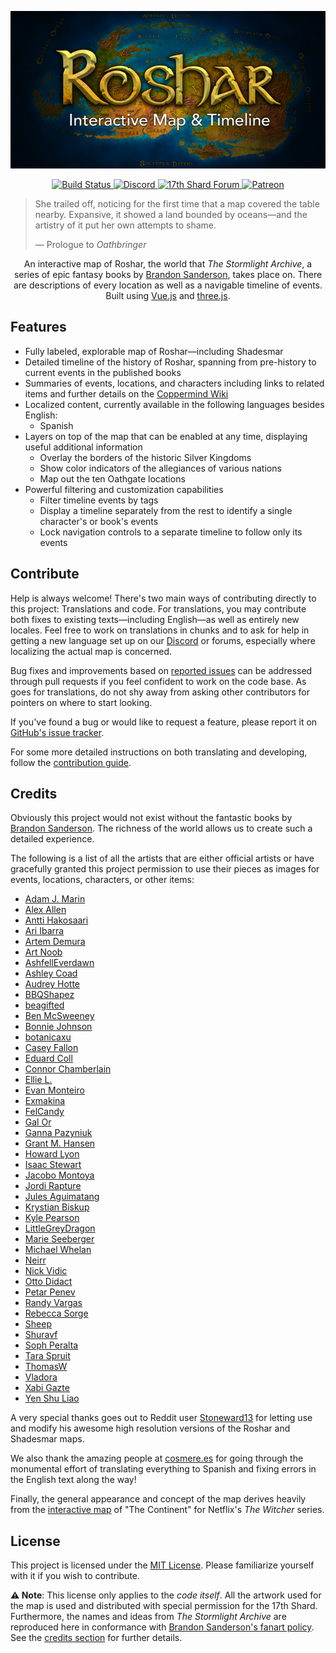 <p align="center">
  <a href="https://roshar.17thshard.com" title="Visit Site">
    <img src="docs/logo.png" alt="Logo showing map of Roshar in the background with the title 'Roshar' and subtitle 'Interactive Map & Timeline' overlayed" />
  </a>
</p>
<p align="center">
  <a href="https://github.com/Palanaeum/roshar-map/actions?query=workflow%3APages" title="Build workflow">
    <img src="https://github.com/Palanaeum/roshar-map/workflows/Pages/badge.svg" alt="Build Status" />
  </a>
  <a href="https://discord.gg/nF3gxQCkwk?utm_source=Github&utm_medium=Badge" title="Join Discord">
    <img src="https://img.shields.io/discord/304777819936784385?color=%237289da&label=Join&logo=discord&logoColor=white&labelColor=%23697ec4" alt="Discord" />
  </a>
  <a href="https://17thshard.com" title="Forums">
    <img src="https://img.shields.io/static/v1?color=%2374c5dc&label=&logo=data%3Aimage%2Fsvg%2Bxml%3Bbase64%2CPHN2ZyB4bWxucz0iaHR0cDovL3d3dy53My5vcmcvMjAwMC9zdmciIHZpZXdCb3g9IjAgMCAyNCAyNCI%2BPHBhdGggZD0iTTIsMjQsNy4zNiwxMS4yNThsNi41NTEtNi4zNDVMMjIsMFYuODE5bC0yLjA4NCw2LjE0WiIgZmlsbD0iI2ZmZiIvPjwvc3ZnPg%3D%3D&labelColor=%23162B45&message=Forums" alt="17th Shard Forum" />
  </a>
  <a href="https://www.patreon.com/17thshard" title="Support on Patreon">
    <img src="https://img.shields.io/static/v1?labelColor=%23F96854&label=&logo=patreon&logoColor=white&color=%23052d49&message=Support%20us" alt="Patreon" />
  </a>
</p>

> She trailed off, noticing for the first time that a map covered the table nearby. Expansive, it showed a land bounded by oceans—and the artistry of it put her own attempts to shame.
> 
> — Prologue to <em>Oathbringer</em>

<p align="center">
  An interactive map of Roshar, the world that <em>The Stormlight Archive</em>, a series of epic fantasy books by <a href="https://brandonsanderson.com">Brandon Sanderson</a>, takes place on. There are descriptions of every location as well as a navigable timeline of events. Built using <a href="https://vuejs.org/">Vue.js</a> and <a href="https://threejs.org/">three.js</a>.
</p>

## Features

 * Fully labeled, explorable map of Roshar—including Shadesmar
 * Detailed timeline of the history of Roshar, spanning from pre-history to current events in the published books
 * Summaries of events, locations, and characters including links to related items and further details on the [Coppermind Wiki](https://coppermind.net)
 * Localized content, currently available in the following languages besides English:
   * Spanish
 * Layers on top of the map that can be enabled at any time, displaying useful additional information
   * Overlay the borders of the historic Silver Kingdoms
   * Show color indicators of the allegiances of various nations
   * Map out the ten Oathgate locations
 * Powerful filtering and customization capabilities
   * Filter timeline events by tags
   * Display a timeline separately from the rest to identify a single character's or book's events
   * Lock navigation controls to a separate timeline to follow only its events

## Contribute

Help is always welcome! There's two main ways of contributing directly to this project: Translations and code. For translations, you may contribute both fixes to existing texts—including English—as well as entirely new locales. Feel free to work on translations in chunks and to ask for help in getting a new language set up on our [Discord](https://discord.gg/x9hjkKXBew) or forums, especially where localizing the actual map is concerned.

Bug fixes and improvements based on [reported issues](https://github.com/Palanaeum/roshar-map/issues) can be addressed through pull requests if you feel confident to work on the code base. As goes for translations, do not shy away from asking other contributors for pointers on where to start looking.

If you've found a bug or would like to request a feature, please report it on [GitHub's issue tracker](https://github.com/Palanaeum/roshar-map/issues).

For some more detailed instructions on both translating and developing, follow the [contribution guide](CONTRIBUTING.md).

## Credits

Obviously this project would not exist without the fantastic books by [Brandon Sanderson](https://brandonsanderson.com). The richness of the world allows us to create such a detailed experience.

The following is a list of all the artists that are either official artists or have gracefully granted this project permission to use their pieces as images for events, locations, characters, or other items:

 * [Adam J. Marin](https://www.adamjmarin.com)
 * [Alex Allen](https://coppermind.net/wiki/Coppermind:Artists/Alex_Allen)
 * [Antti Hakosaari](https://coppermind.net/wiki/Coppermind:Artists/Antti_Hakosaari)
 * [Ari Ibarra](https://coppermind.net/wiki/Coppermind:Artists/Ari_Ibarra)
 * [Artem Demura](https://coppermind.net/wiki/Coppermind:Artists/Artem_Demura)
 * [Art Noob](https://coppermind.net/wiki/Coppermind:Artists/Art_Noob)
 * [AshfellEverdawn](https://www.reddit.com/user/AshfellEverdawn)
 * [Ashley Coad](https://coppermind.net/wiki/Coppermind:Artists/Ashley_Coad)
 * [Audrey Hotte](https://coppermind.net/wiki/Coppermind:Artists/Audrey_Hotte)
 * [BBQShapez](https://coppermind.net/wiki/Coppermind:Artists/BBQShapez)
 * [beagifted](https://www.deviantart.com/beagifted/art/The-Way-of-Kings-Excerpt-Illustration-826870710)
 * [Ben McSweeney](https://coppermind.net/wiki/Coppermind:Artists/Ben_McSweeney)
 * [Bonnie Johnson](https://coppermind.net/wiki/Coppermind:Artists/Bonnie_Johnson)
 * [botanicaxu](https://coppermind.net/wiki/Coppermind:Artists/botanicaxu)
 * [Casey Fallon](https://coppermind.net/wiki/Coppermind:Artists/Casey_Fallon)
 * [Eduard Coll](https://www.artstation.com/eduardcoll)
 * [Connor Chamberlain](https://www.artstation.com/conjchamberlain)
 * [Ellie L.](https://coppermind.net/wiki/Coppermind:Artists/Ellie_L.)
 * [Evan Monteiro](https://coppermind.net/wiki/Coppermind:Artists/Evan_Monteiro)
 * [Exmakina](https://coppermind.net/wiki/Coppermind:Artists/Exmakina)
 * [FelCandy](https://coppermind.net/wiki/Coppermind:Artists/FelCandy)
 * [Gal Or](https://coppermind.net/wiki/File:Darkeyes_by_Gal_Or.jpg)
 * [Ganna Pazyniuk ](https://coppermind.net/wiki/Coppermind:Artists/AnnDR)
 * [Grant M. Hansen](https://coppermind.net/wiki/Coppermind:Artists/Grant_M._Hansen)
 * [Howard Lyon](https://coppermind.net/wiki/Howard_Lyon)
 * [Isaac Stewart](https://coppermind.net/wiki/Isaac_Stewart)
 * [Jacobo Montoya](https://coppermind.net/wiki/Coppermind:Artists/Jacobo_Montoya)
 * [Jordi Rapture](https://coppermind.net/wiki/Coppermind:Artists/Jordi_Rapture)
 * [Jules Aguimatang](https://coppermind.net/wiki/Coppermind:Artists/Jules_Aguimatang)
 * [Krystian Biskup](https://imgur.com/gallery/Bw2k31X)
 * [Kyle Pearson](https://coppermind.net/wiki/Coppermind:Artists/Kyle_Pearson)
 * [LittleGreyDragon](https://coppermind.net/wiki/Coppermind:Artists/LittleGreyDragon)
 * [Marie Seeberger](https://coppermind.net/wiki/Coppermind:Artists/Marie_Seeberger)
 * [Michael Whelan](https://coppermind.net/wiki/Michael_Whelan)
 * [Neirr](https://coppermind.net/wiki/Coppermind:Artists/Neirr)
 * [Nick Vidic](https://coppermind.net/wiki/Coppermind:Artists/Nick_Vidic)
 * [Otto Didact](https://coppermind.net/wiki/User:Otto_didact)
 * [Petar Penev](https://coppermind.net/wiki/Coppermind:Artists/Petar_Penev)
 * [Randy Vargas](https://coppermind.net/wiki/Coppermind:Artists/Randy_Vargas)
 * [Rebecca Sorge](https://coppermind.net/wiki/Coppermind:Artists/Rebecca_Sorge)
 * [Sheep](https://coppermind.net/wiki/Coppermind:Artists/Sheep)
 * [Shuravf](https://coppermind.net/wiki/Coppermind:Artists/Shuravf)
 * [Soph Peralta](https://coppermind.net/wiki/Coppermind:Artists/Soph_Peralta)
 * [Tara Spruit](https://coppermind.net/wiki/Coppermind:Artists/taratjah)
 * [ThomasW](https://coppermind.net/wiki/Coppermind:Artists/ThomasW)
 * [Vladora](https://coppermind.net/wiki/Coppermind:Artists/Vladora)
 * [Xabi Gazte](https://coppermind.net/wiki/Coppermind:Artists/Xabi_Gazte)
 * [Yen Shu Liao](https://coppermind.net/wiki/Coppermind:Artists/Yen_Shu_Liao)

A very special thanks goes out to Reddit user [Stoneward13](https://www.reddit.com/user/Stoneward13) for letting use and modify his awesome high resolution versions of the Roshar and Shadesmar maps.

We also thank the amazing people at [cosmere.es](https://cosmere.es/) for going through the monumental effort of translating everything to Spanish and fixing errors in the English text along the way!

Finally, the general appearance and concept of the map derives heavily from the [interactive map](http://witchernetflix.com/) of "The Continent" for Netflix's *The Witcher* series.

## License

This project is licensed under the [MIT License](LICENSE). Please familiarize yourself with it if you wish to contribute.

**⚠️ Note**: This license only applies to the *code itself*. All the artwork used for the map is used and distributed with special permission for the 17th Shard. Furthermore, the names and ideas from *The Stormlight Archive* are reproduced here in conformance with [Brandon Sanderson's fanart policy](https://faq.brandonsanderson.com/knowledge-base/can-i-make-fan-art-or-write-fan-fiction/). See the [credits section](#credits) for further details.
